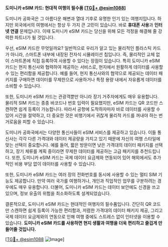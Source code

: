 **도미니카 eSIM 카드: 현대적 여행의 필수품 [[TG💪+ @esim1088](https://t.me/s/esim1088)]**

도미니카 공화국은 그 아름다운 해변과 열대 기후로 유명한 인기 있는 여행지입니다. 하지만 외국에서의 여행에서는 항상 두 가지 큰 고민이 있습니다. 바로 **휴대폰 사용**과 **인터넷 연결** 문제입니다. 이때 도미니카 eSIM 카드는 당신을 위해 모든 걱정을 해결해 줄 강력한 파트너가 될 것입니다.

우선, eSIM 카드란 무엇일까요? 일반적으로 우리가 알고 있는 물리적인 플라스틱 카드가 아니라, 스마트폰 내부에 내장된 전자식 시뮬레이션 칩입니다. 즉, 물리적인 교체 없이 스마트폰에 직접 등록하여 사용할 수 있다는 장점이 있습니다. 특히 도미니카 eSIM 카드는 현지 통신사와 협력하여 제공하는 서비스로, 현지에서 원활하게 데이터를 사용할 수 있는 편리함을 제공합니다. 예를 들어, 현지 통신사와의 협약으로 제공되는 데이터 패키지를 구매하면 데이터를 무제한으로 사용하거나 특정 용량 내에서 자유롭게 데이터를 소비할 수 있습니다.

또한, 도미니카 eSIM 카드는 관광객뿐만 아니라 장기 거주자에게도 매우 유용합니다. 물리적 SIM 카드는 종종 바코드나 번호 입력이 필요했지만, eSIM 카드는 QR 코드만 스캔하면 쉽게 등록이 가능합니다. 따라서 공항에 도착하자마자 바로 데이터를 사용할 수 있어 시간을 절약하고, 더 중요한 것은 비행기에서 귀찮게 물리적 카드를 꺼내야 하는 번거로움을 피할 수 있습니다.

도미니카 공화국에서는 다양한 통신사들이 eSIM 서비스를 제공하고 있습니다. 이들 통신사는 각각 다른 가격대와 데이터 제공량을 가지고 있기 때문에 자신의 여행 스타일에 맞는 선택이 중요합니다. 예를 들어, 짧은 방문이면 낮은 가격대의 데이터 패키지를 선택하고, 장기 체류를 계획 중이라면 무제한 데이터를 제공하는 고급 패키지를 추천드립니다. 또한, 도미니카 eSIM 카드는 국제 데이터 요금제와 연동되어 있어 해외에서도 추가적인 비용 부담 없이 데이터를 사용할 수 있습니다.

또한, 도미니카 eSIM 카드는 여러 장의 전화번호를 동시에 사용할 수 있는 멀티 SIM 기능도 제공합니다. 만약 여러 국가를 여행하거나, 개인과 직업적인 업무를 구분하려는 경우에도 매우 유용합니다. 더불어, 도미니카 eSIM 카드는 데이터 보안에도 신경을 쓰고 있으며, 정보 유출의 위험을 최소화하도록 설계되었습니다.

결론적으로, 도미니카 eSIM 카드는 현대적인 여행자의 필수품입니다. 간단히 QR 코드만 스캔하면 쉽게 등록이 가능한 편리함과, 저렴한 가격대의 데이터 패키지 제공, 그리고 국제 데이터 요금제와의 연동으로 인해 여행 중에도 스트레스 없이 인터넷을 이용할 수 있습니다. **도미니카 eSIM 카드를 사용하면 현지 생활과 여행을 더욱 편리하고 즐겁게 만들어줄 것입니다.**

[[TG💪+ @esim1088](https://t.me/s/esim1088) ![Image](https://i.postimg.cc/Y0z9fWf4/image.png)]